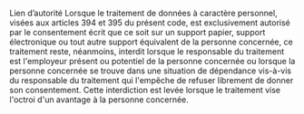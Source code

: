Lien d’autorité
Lorsque le traitement de données à caractère personnel, visées aux articles 394 et 395 du présent code, est exclusivement autorisé par le consentement écrit que ce soit sur un support papier, support électronique ou tout autre support équivalent de la personne concernée, ce traitement reste, néanmoins, interdit lorsque le responsable du traitement est l'employeur présent ou potentiel de la personne concernée ou lorsque la personne concernée se trouve dans une situation de dépendance vis-à-vis du responsable du traitement qui l'empêche de refuser librement de donner son consentement.
Cette interdiction est levée lorsque le traitement vise l'octroi d'un avantage à la personne concernée.